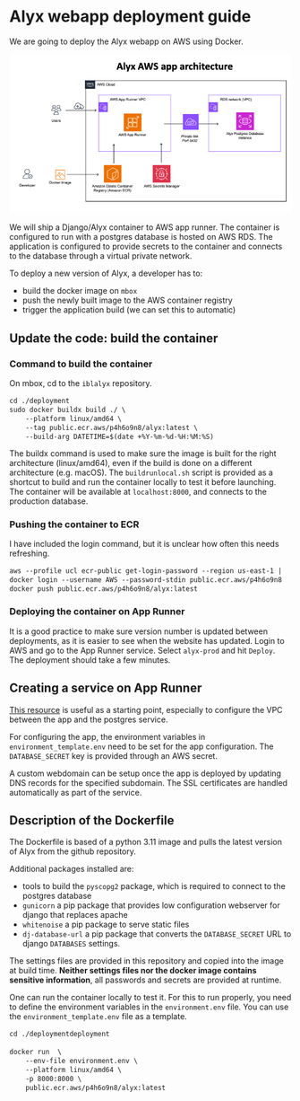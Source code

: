 # Alyx webapp deployment guide

We are going to deploy the Alyx webapp on AWS using Docker.

![image](aws_alyx_app_diagram.png)

We will ship a Django/Alyx container to AWS app runner. 
The container is configured to run with a postgres database is hosted on AWS RDS.
The application is configured to provide secrets to the container and connects to the database through a virtual private network.

To deploy a new version of Alyx, a developer has to:
- build the docker image on `mbox`
- push the newly built image to the AWS container registry
- trigger the application build (we can set this to automatic)

## Update the code: build the container

### Command to build the container
On mbox, cd to the `iblalyx` repository.

    cd ./deployment
    sudo docker buildx build ./ \
        --platform linux/amd64 \
        --tag public.ecr.aws/p4h6o9n8/alyx:latest \
        --build-arg DATETIME=$(date +%Y-%m-%d-%H:%M:%S)

The buildx command is used to make sure the image is built for the right architecture (linux/amd64), even if the build is done on a different architecture (e.g. macOS).
The `buildrunlocal.sh` script is provided as a shortcut to build and run the container locally to test it before launching. The container will be available at `localhost:8000`, and connects to the production database.

### Pushing the container to ECR

I have included the login command, but it is unclear how often this needs refreshing.

    aws --profile ucl ecr-public get-login-password --region us-east-1 | docker login --username AWS --password-stdin public.ecr.aws/p4h6o9n8   
    docker push public.ecr.aws/p4h6o9n8/alyx:latest

### Deploying the container on App Runner

It is a good practice to make sure version number is updated between deployments, as it is easier to see when the website has updated.
Login to AWS and go to the App Runner service. Select `alyx-prod` and hit `Deploy`.
The deployment should take a few minutes.

## Creating a service on App Runner
[This resource](https://aws.amazon.com/blogs/containers/deploy-and-scale-django-applications-on-aws-app-runner/
) is useful as a starting point, especially to configure the VPC between the app and the postgres service.

For configuring the app, the environment variables in `environment_template.env` need to be set for the app configuration.
The `DATABASE_SECRET` key is provided through an AWS secret.

A custom webdomain can be setup once the app is deployed by updating DNS records for the specified subdomain.
The SSL certificates are handled automatically as part of the service.


## Description of the Dockerfile

The Dockerfile is based of a python 3.11 image and pulls the latest version of Alyx from the github repository.

Additional packages installed are:
- tools to build the `pyscopg2` package, which is required to connect to the postgres database
- `gunicorn` a pip package that provides low configuration webserver for django that replaces apache
- `whitenoise` a pip package to serve static files
- `dj-database-url` a pip package that converts the `DATABASE_SECRET` URL to django `DATABASES` settings.

The settings files are provided in this repository and copied into the image at build time. **Neither settings files nor the docker image contains sensitive information**, all passwords and secrets are provided at runtime.

One can run the container locally to test it.
For this to run properly, you need to define the environment variables in the `environment.env` file. You can use the `environment_template.env` file as a template.

    cd ./deploymentdeployment

    docker run  \
        --env-file environment.env \
        --platform linux/amd64 \
        -p 8000:8000 \
        public.ecr.aws/p4h6o9n8/alyx:latest
